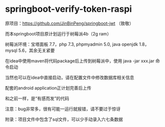 # springboot-verify-token-raspi

原项目：https://github.com/JinBinPeng/springboot-jwt （致敬）

而本springboot项目原计划运行于树莓派4b（2g ram）

树莓派环境：宝塔面板 7.7，php 7.3, phpmyadmin 5.0, java openjdk 1.8， mysql 5.6，其余无关紧要

在idea中使用maven将代码package后上传到树莓派中，使用 java -jar xxx.jar 命令启动

当然也可以在idea中直接启动，请在配置文件中修改数据库相关信息

配套的android application正计划完善后上传

和之前一样，是“有感而发”的代码

注意：bug非常多，很有可能一运行就报错，请不要过于惊讶

附录：项目文件中包含了sql文件，可以少手动录入六七条数据
